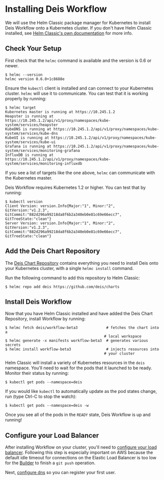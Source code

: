 # Installing Deis Workflow

We will use the Helm Classic package manager for Kubernetes to install Deis Workflow onto a Kubernetes cluster. If you don't have Helm Classic installed, see [Helm Classic's own documentation][helm] for more info.

## Check Your Setup

First check that the `helmc` command is available and the version is 0.6 or newer.

```
$ helmc --version
helmc version 0.6.0+1c8688e
```

Ensure the `kubectl` client is installed and can connect to your Kubernetes cluster. `helmc` will
use it to communicate. You can test that it is working properly by running:

```
$ helmc target
Kubernetes master is running at https://10.245.1.2
Heapster is running at https://10.245.1.2/api/v1/proxy/namespaces/kube-system/services/heapster
KubeDNS is running at https://10.245.1.2/api/v1/proxy/namespaces/kube-system/services/kube-dns
KubeUI is running at https://10.245.1.2/api/v1/proxy/namespaces/kube-system/services/kube-ui
Grafana is running at https://10.245.1.2/api/v1/proxy/namespaces/kube-system/services/monitoring-grafana
InfluxDB is running at https://10.245.1.2/api/v1/proxy/namespaces/kube-system/services/monitoring-influxdb
```

If you see a list of targets like the one above, `helmc` can communicate with the Kubernetes master.

Deis Workflow requires Kubernetes 1.2 or higher. You can test that by running:

```
$ kubectl version
Client Version: version.Info{Major:"1", Minor:"2", GitVersion:"v1.2.3", GitCommit:"882d296a99218da8f6b2a340eb0e81c69e66ecc7", GitTreeState:"clean"}
Server Version: version.Info{Major:"1", Minor:"2", GitVersion:"v1.2.3", GitCommit:"882d296a99218da8f6b2a340eb0e81c69e66ecc7", GitTreeState:"clean"}
```

## Add the Deis Chart Repository

The [Deis Chart Repository](https://github.com/deis/charts) contains everything you
need to install Deis onto your Kubernetes cluster, with a single `helmc install` command.

Run the following command to add this repository to Helm Classic:

```
$ helmc repo add deis https://github.com/deis/charts
```

## Install Deis Workflow

Now that you have Helm Classic installed and have added the Deis Chart Repository, install Workflow by running:

```
$ helmc fetch deis/workflow-beta3             # fetches the chart into a
                                             # local workspace
$ helmc generate -x manifests workflow-beta3  # generates various secrets
$ helmc install workflow-beta3                # injects resources into
                                             # your cluster
```

Helm Classic will install a variety of Kubernetes resources in the `deis` namespace.
You'll need to wait for the pods that it launched to be ready. Monitor their status
by running:

```
$ kubectl get pods --namespace=deis
```

If you would like `kubectl` to automatically update as the pod states change, run (type Ctrl-C to stop the watch):
```
$ kubectl get pods --namespace=deis -w
```

Once you see all of the pods in the `READY` state, Deis Workflow is up and running!

## Configure your Load Balancer

After installing Workflow on your cluster, you'll need to [configure your load balancer][lb].
Following this step is especially important on AWS because the default idle timeout for connections
on the Elastic Load Balancer is too low for the [Builder][] to finish a `git push` operation.

Next, [configure dns][] so you can register your first user.


[builder]: ../understanding-workflow/components.md#builder-builder-slugbuilder-and-dockerbuilder
[configure dns]: ../managing-workflow/configuring-dns.md
[helm]: http://helm.sh
[lb]: ../managing-workflow/configuring-load-balancers.md
